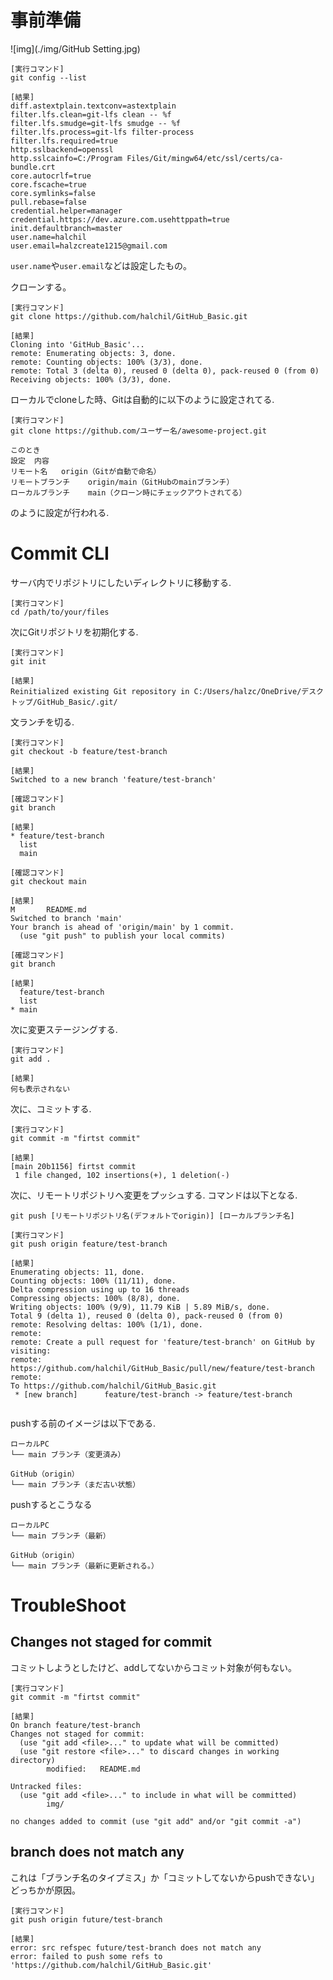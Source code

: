 # 事前準備

![img](./img/GitHub Setting.jpg)

```
[実行コマンド]
git config --list

[結果]
diff.astextplain.textconv=astextplain
filter.lfs.clean=git-lfs clean -- %f
filter.lfs.smudge=git-lfs smudge -- %f
filter.lfs.process=git-lfs filter-process
filter.lfs.required=true
http.sslbackend=openssl
http.sslcainfo=C:/Program Files/Git/mingw64/etc/ssl/certs/ca-bundle.crt
core.autocrlf=true
core.fscache=true
core.symlinks=false
pull.rebase=false
credential.helper=manager
credential.https://dev.azure.com.usehttppath=true
init.defaultbranch=master
user.name=halchil
user.email=halzcreate1215@gmail.com
```

`user.name`や`user.email`などは設定したもの。

クローンする。
```
[実行コマンド]
git clone https://github.com/halchil/GitHub_Basic.git

[結果]
Cloning into 'GitHub_Basic'...
remote: Enumerating objects: 3, done.
remote: Counting objects: 100% (3/3), done.
remote: Total 3 (delta 0), reused 0 (delta 0), pack-reused 0 (from 0)
Receiving objects: 100% (3/3), done.
```

ローカルでcloneした時、Gitは自動的に以下のように設定されてる.

```
[実行コマンド]
git clone https://github.com/ユーザー名/awesome-project.git

このとき
設定	内容
リモート名	origin（Gitが自動で命名）
リモートブランチ	origin/main（GitHubのmainブランチ）
ローカルブランチ	main（クローン時にチェックアウトされてる）
```
のように設定が行われる.

# Commit CLI


サーバ内でリポジトリにしたいディレクトリに移動する.

```
[実行コマンド]
cd /path/to/your/files
```
次にGitリポジトリを初期化する.
```
[実行コマンド]
git init

[結果]
Reinitialized existing Git repository in C:/Users/halzc/OneDrive/デスクトップ/GitHub_Basic/.git/
```

文ランチを切る.
```
[実行コマンド]
git checkout -b feature/test-branch

[結果]
Switched to a new branch 'feature/test-branch'

[確認コマンド]
git branch

[結果]
* feature/test-branch
  list
  main

[確認コマンド]
git checkout main

[結果]
M       README.md
Switched to branch 'main'
Your branch is ahead of 'origin/main' by 1 commit.
  (use "git push" to publish your local commits)

[確認コマンド]
git branch       

[結果]
  feature/test-branch
  list
* main

```


次に変更ステージングする.

```
[実行コマンド]
git add . 

[結果]
何も表示されない
```

次に、コミットする.

```
[実行コマンド]
git commit -m "firtst commit"

[結果]
[main 20b1156] firtst commit
 1 file changed, 102 insertions(+), 1 deletion(-)
```

次に、リモートリポジトリへ変更をプッシュする.
コマンドは以下となる.
```
git push [リモートリポジトリ名(デフォルトでorigin)] [ローカルブランチ名]
```

```
[実行コマンド]
git push origin feature/test-branch

[結果]
Enumerating objects: 11, done.
Counting objects: 100% (11/11), done.
Delta compression using up to 16 threads
Compressing objects: 100% (8/8), done.
Writing objects: 100% (9/9), 11.79 KiB | 5.89 MiB/s, done.
Total 9 (delta 1), reused 0 (delta 0), pack-reused 0 (from 0)
remote: Resolving deltas: 100% (1/1), done.
remote:
remote: Create a pull request for 'feature/test-branch' on GitHub by visiting:
remote:      https://github.com/halchil/GitHub_Basic/pull/new/feature/test-branch
remote:
To https://github.com/halchil/GitHub_Basic.git
 * [new branch]      feature/test-branch -> feature/test-branch


```
pushする前のイメージは以下である.

```
ローカルPC
└── main ブランチ（変更済み）

GitHub（origin）
└── main ブランチ（まだ古い状態）
```

pushするとこうなる

```
ローカルPC
└── main ブランチ（最新）

GitHub（origin）
└── main ブランチ（最新に更新される。）
```




# TroubleShoot

## Changes not staged for commit

コミットしようとしたけど、addしてないからコミット対象が何もない。

```
[実行コマンド]
git commit -m "firtst commit"     

[結果]
On branch feature/test-branch
Changes not staged for commit:
  (use "git add <file>..." to update what will be committed)
  (use "git restore <file>..." to discard changes in working directory)
        modified:   README.md

Untracked files:
  (use "git add <file>..." to include in what will be committed)
        img/

no changes added to commit (use "git add" and/or "git commit -a")

```



## branch does not match any

これは「ブランチ名のタイプミス」か「コミットしてないからpushできない」どっちかが原因。

```
[実行コマンド]
git push origin future/test-branch

[結果]
error: src refspec future/test-branch does not match any
error: failed to push some refs to 'https://github.com/halchil/GitHub_Basic.git'

```

